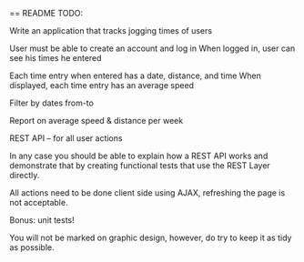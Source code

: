 == README
TODO:

Write an application that tracks jogging times of users

User must be able to create an account and log in
When logged in, user can see his times he entered

Each time entry when entered has a date, distance, and time
When displayed, each time entry has an average speed

Filter by dates from-to

Report on average speed & distance per week

REST API – for all user actions 

In any case you should be able to explain how a REST API works and demonstrate that by creating functional tests that use the REST Layer directly.

All actions need to be done client side using AJAX, refreshing the page is not acceptable. 

Bonus: unit tests!

You will not be marked on graphic design, however, do try to keep it as tidy as possible.
